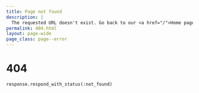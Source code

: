 ```yaml
---
title: Page not found
description: |
  The requested URL doesn't exist. Go back to our <a href="/">Home page</a>.
permalink: 404.html
layout: page-wide
page_class: page--error
---
```

<div class="error-extra">
  <h1>404</h1>

<div markdown="1">

```crystal
response.respond_with_status(:not_found)
```

</div>
</div>
